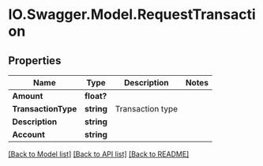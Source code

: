 # IO.Swagger.Model.RequestTransaction
## Properties

Name | Type | Description | Notes
------------ | ------------- | ------------- | -------------
**Amount** | **float?** |  | 
**TransactionType** | **string** | Transaction type | 
**Description** | **string** |  | 
**Account** | **string** |  | 

[[Back to Model list]](../README.md#documentation-for-models) [[Back to API list]](../README.md#documentation-for-api-endpoints) [[Back to README]](../README.md)

